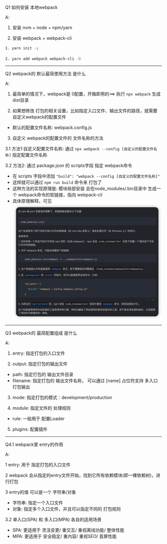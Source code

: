 Q1 如何安装 本地webpack

A: <br/>

1. 安装 nvm + node + npm/yarn

2. 安装 webpack + webpack-cli

```bash
1. yarn init -y

2. yarn add webpack webpack-cli -D
```

-------------------------------------------------
Q2 webpack的 默认最简使用方法 是什么

A: <br/>

1. 最简单的情况下，webpack是 0配置，开箱即用的==> 执行 `npx webpack` 生成dist目录

2. 如果想修改 打包的相关设置，比如指定入口文件、输出文件的路径，就需要 自定义webpack的配置文件
  - 默认的配置文件名称: webpack.config.js

3. 自定义 webpack的配置文件的 文件名称的方法

3.1 方法1:自定义配置文件名称: 通过 `npx webpack --config [自定义的配置文件名称]` 指定配置文件名称

3.2 方法2: 通过 package.json 的 scripts字段 指定 webpack命令
  - 在 scripts 字段中添加 ` "build": "webpack --config [自定义的配置文件名称]" `
  - 这样就可以通过 `npm run build` 命令来 打包了
  - 这种方法的实现原理是: 模块局部安装 会在node_modules/.bin目录中 生成一个 webpack命令的软链接，指向 webpack-cli
  - 具体原理解释，可见 ![npm script执行原理](./img/1.2-npm-script执行原理2.jpg)


-------------------------------------------------
Q3 webpack的 最简配置组成 是什么

A: <br/>

1. entry: 指定打包的入口文件

2. output: 指定打包的输出文件
  - path: 指定打包的 输出文件目录
  - filename: 指定打包的 输出文件名称， 可以通过 [name] 占位符支持 多入口打包输出

3. mode: 指定打包的模式：development/production

4. module: 指定文件的 处理规则
  - rule: 一般用于 配置Loader

5. plugins: 配置插件


-------------------------------------------------
Q4.1 webpack里 entry的作用

A: <br/>

1 entry: 用于 指定打包的入口文件

2 webpack 会从指定的entry文件开始，找到它所有依赖模块(即一棵依赖树)，进行打包

3 entry的值 可以是一个 字符串/对象
  - 字符串: 指定一个入口文件
  - 对象: 指定多个入口文件，并且可以指定不同的 打包规则

3.2 单入口(SPA) 和 多入口(MPA) 各自的适用场景
  - SPA: 更适用于 灵活变更/ 重交互/ 重视离线功能/ 整体性能
  - MPA: 更适用于 安全稳定/ 重内容/ 重视SEO/     首屏性能

